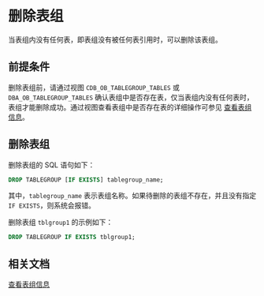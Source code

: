 # 删除表组

当表组内没有任何表，即表组没有被任何表引用时，可以删除该表组。

## 前提条件

删除表组前，请通过视图 `CDB_OB_TABLEGROUP_TABLES` 或 `DBA_OB_TABLEGROUP_TABLES` 确认表组中是否存在表，仅当表组内没有任何表时，表组才能删除成功。通过视图查看表组中是否存在表的详细操作可参见 [查看表组信息](../400.manage-table-groups-of-mysql-mode/300.view-the-information-of-a-table-group-of-mysql-mode.md)。

## 删除表组

删除表组的 SQL 语句如下：

```sql
DROP TABLEGROUP [IF EXISTS] tablegroup_name;
```

其中，`tablegroup_name` 表示表组名称。如果待删除的表组不存在，并且没有指定 `IF EXISTS`，则系统会报错。

删除表组 `tblgroup1` 的示例如下：

```sql
DROP TABLEGROUP IF EXISTS tblgroup1;
```

## 相关文档

[查看表组信息](../400.manage-table-groups-of-mysql-mode/300.view-the-information-of-a-table-group-of-mysql-mode.md)
